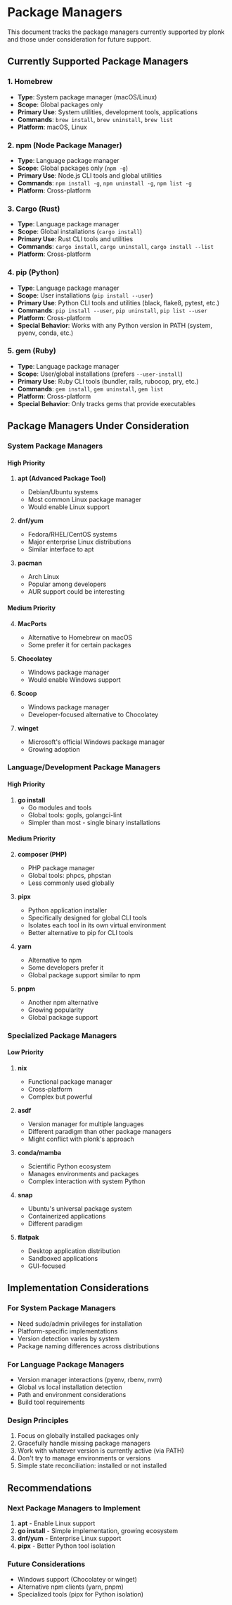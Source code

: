 # Package Managers

This document tracks the package managers currently supported by plonk and those under consideration for future support.

## Currently Supported Package Managers

### 1. Homebrew
- **Type**: System package manager (macOS/Linux)
- **Scope**: Global packages only
- **Primary Use**: System utilities, development tools, applications
- **Commands**: `brew install`, `brew uninstall`, `brew list`
- **Platform**: macOS, Linux

### 2. npm (Node Package Manager)
- **Type**: Language package manager
- **Scope**: Global packages only (`npm -g`)
- **Primary Use**: Node.js CLI tools and global utilities
- **Commands**: `npm install -g`, `npm uninstall -g`, `npm list -g`
- **Platform**: Cross-platform

### 3. Cargo (Rust)
- **Type**: Language package manager
- **Scope**: Global installations (`cargo install`)
- **Primary Use**: Rust CLI tools and utilities
- **Commands**: `cargo install`, `cargo uninstall`, `cargo install --list`
- **Platform**: Cross-platform

### 4. pip (Python)
- **Type**: Language package manager
- **Scope**: User installations (`pip install --user`)
- **Primary Use**: Python CLI tools and utilities (black, flake8, pytest, etc.)
- **Commands**: `pip install --user`, `pip uninstall`, `pip list --user`
- **Platform**: Cross-platform
- **Special Behavior**: Works with any Python version in PATH (system, pyenv, conda, etc.)

### 5. gem (Ruby)
- **Type**: Language package manager
- **Scope**: User/global installations (prefers `--user-install`)
- **Primary Use**: Ruby CLI tools (bundler, rails, rubocop, pry, etc.)
- **Commands**: `gem install`, `gem uninstall`, `gem list`
- **Platform**: Cross-platform
- **Special Behavior**: Only tracks gems that provide executables

## Package Managers Under Consideration

### System Package Managers

#### High Priority
1. **apt (Advanced Package Tool)**
   - Debian/Ubuntu systems
   - Most common Linux package manager
   - Would enable Linux support

2. **dnf/yum**
   - Fedora/RHEL/CentOS systems
   - Major enterprise Linux distributions
   - Similar interface to apt

3. **pacman**
   - Arch Linux
   - Popular among developers
   - AUR support could be interesting

#### Medium Priority
4. **MacPorts**
   - Alternative to Homebrew on macOS
   - Some prefer it for certain packages

5. **Chocolatey**
   - Windows package manager
   - Would enable Windows support

6. **Scoop**
   - Windows package manager
   - Developer-focused alternative to Chocolatey

7. **winget**
   - Microsoft's official Windows package manager
   - Growing adoption

### Language/Development Package Managers

#### High Priority
1. **go install**
   - Go modules and tools
   - Global tools: gopls, golangci-lint
   - Simpler than most - single binary installations

#### Medium Priority
2. **composer (PHP)**
   - PHP package manager
   - Global tools: phpcs, phpstan
   - Less commonly used globally

3. **pipx**
   - Python application installer
   - Specifically designed for global CLI tools
   - Isolates each tool in its own virtual environment
   - Better alternative to pip for CLI tools

4. **yarn**
   - Alternative to npm
   - Some developers prefer it
   - Global package support similar to npm

5. **pnpm**
   - Another npm alternative
   - Growing popularity
   - Global package support

### Specialized Package Managers

#### Low Priority
1. **nix**
   - Functional package manager
   - Cross-platform
   - Complex but powerful

2. **asdf**
   - Version manager for multiple languages
   - Different paradigm than other package managers
   - Might conflict with plonk's approach

3. **conda/mamba**
   - Scientific Python ecosystem
   - Manages environments and packages
   - Complex interaction with system Python

4. **snap**
   - Ubuntu's universal package system
   - Containerized applications
   - Different paradigm

5. **flatpak**
   - Desktop application distribution
   - Sandboxed applications
   - GUI-focused

## Implementation Considerations

### For System Package Managers
- Need sudo/admin privileges for installation
- Platform-specific implementations
- Version detection varies by system
- Package naming differences across distributions

### For Language Package Managers
- Version manager interactions (pyenv, rbenv, nvm)
- Global vs local installation detection
- Path and environment considerations
- Build tool requirements

### Design Principles
1. Focus on globally installed packages only
2. Gracefully handle missing package managers
3. Work with whatever version is currently active (via PATH)
4. Don't try to manage environments or versions
5. Simple state reconciliation: installed or not installed

## Recommendations

### Next Package Managers to Implement
1. **apt** - Enable Linux support
2. **go install** - Simple implementation, growing ecosystem
3. **dnf/yum** - Enterprise Linux support
4. **pipx** - Better Python tool isolation

### Future Considerations
- Windows support (Chocolatey or winget)
- Alternative npm clients (yarn, pnpm)
- Specialized tools (pipx for Python isolation)
